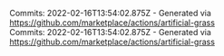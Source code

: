 Commits: 2022-02-16T13:54:02.875Z - Generated via https://github.com/marketplace/actions/artificial-grass
<br>
Commits: 2022-02-16T13:54:02.875Z - Generated via https://github.com/marketplace/actions/artificial-grass
<br>
